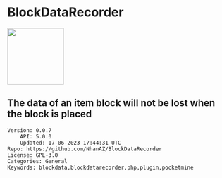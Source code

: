 # BlockDataRecorder
<img src="https://raw.githubusercontent.com/nhanaz-pm-pl/BlockDataRecorder/7b06f6a3c53147e9de55cdeb34b2beb23dd6b39f/icon.png" width="128" height="128" />

## The data of an item block will not be lost when the block is placed
```properties
Version: 0.0.7
    API: 5.0.0
    Updated: 17-06-2023 17:44:31 UTC
Repo: https://github.com/NhanAZ/BlockDataRecorder
License: GPL-3.0
Categories: General
Keywords: blockdata,blockdatarecorder,php,plugin,pocketmine
```